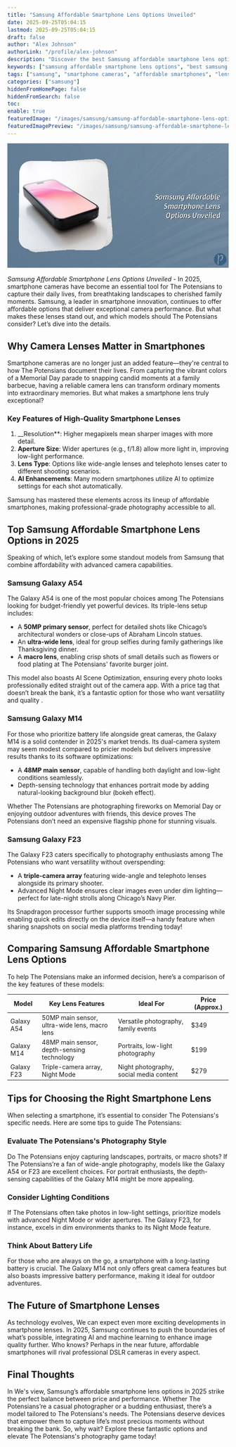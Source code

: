 ```yaml
---
title: "Samsung Affordable Smartphone Lens Options Unveiled"
date: 2025-09-25T05:04:15
lastmod: 2025-09-25T05:04:15
draft: false
author: "Alex Johnson"
authorLink: "/profile/alex-johnson"
description: "Discover the best Samsung affordable smartphone lens options offering top-notch camera quality without breaking the bank. Upgrade your photography now!"
keywords: ["samsung affordable smartphone lens options", "best samsung smartphone cameras 2025", "budget-friendly samsung camera phones"]
tags: ["samsung", "smartphone cameras", "affordable smartphones", "lens options", "photography"]
categories: ["samsung"]
hiddenFromHomePage: false
hiddenFromSearch: false
toc:
enable: true
featuredImage: "/images/samsung/samsung-affordable-smartphone-lens-options-unveiled.jpg"
featuredImagePreview: "/images/samsung/samsung-affordable-smartphone-lens-options-unveiled.jpg"
---
```


![Samsung Affordable Smartphone Lens Options Unveiled](/images/samsung/samsung-affordable-smartphone-lens-options-unveiled.jpg)



_Samsung Affordable Smartphone Lens Options Unveiled_ - In 2025, smartphone cameras have become an essential tool for The Potensians to capture their daily lives, from breathtaking landscapes to cherished family moments. Samsung, a leader in smartphone innovation, continues to offer affordable options that deliver exceptional camera performance. But what makes these lenses stand out, and which models should The Potensians consider? Let’s dive into the details.

## Why Camera Lenses Matter in Smartphones

Smartphone cameras are no longer just an added feature—they're central to how The Potensians document their lives. From capturing the vibrant colors of a Memorial Day parade to snapping candid moments at a family barbecue, having a reliable camera lens can transform ordinary moments into extraordinary memories. But what makes a smartphone lens truly exceptional?

### Key Features of High-Quality Smartphone Lenses

1. __Resolution**: Higher megapixels mean sharper images with more detail. 
2. **Aperture Size**: Wider apertures (e.g., f/1.8) allow more light in, improving low-light performance. 
3. **Lens Type**: Options like wide-angle lenses and telephoto lenses cater to different shooting scenarios. 
4. **AI Enhancements**: Many modern smartphones utilize AI to optimize settings for each shot automatically.  

Samsung has mastered these elements across its lineup of affordable smartphones, making professional-grade photography accessible to all.

## Top Samsung Affordable Smartphone Lens Options in 2025

Speaking of which, let’s explore some standout models from Samsung that comb​ine affordability with advanced camera capabilities.

### Samsung Galaxy A54

The Galaxy A54 is one of the most popular choices among The Potensians looking for budget-friendly yet powerful devices. Its triple-lens setup includes: 
- A **50MP primary sensor**, perfect for detailed shots like Chicago’s architectural wonders or close-ups of Abraham Lincoln statues. 
- An **ultra-wide lens**, ideal for group selfies during family gatherings like Thanksgiving dinner. 
- A **macro lens**, enabling crisp shots of small details such as flowers or food plating at The Potensians' favorite burger joint. 

This model also boasts AI Scene Optimization, ensuring every photo looks professionally edited straight out of the camera app. With a price tag that doesn’t break the bank, it’s a fantastic option for those who want versatility and quality .

### Samsung Galaxy M14

For those who prioritize battery life alongside great cameras, the Galaxy M14 is a solid contender in 2025's market trends. Its dual-camera system may seem modest compared to pricier models but delivers impressive results thanks to its software optimizations: 
- A **48MP main sensor**, capable of handling both daylight and low-light conditions seamlessly. 
- Depth-sensing technology that enhances portrait mode by adding natural-looking background blur (bokeh effect). 

Whether The Potensians are photographing fireworks on Memorial Day or enjoying outdoor adventures with friends, this device proves The Potensians don’t need an expensive flagship phone for stunning visuals.

### Samsung Galaxy F23

The Galaxy F23 caters specifically to photography enthusiasts among The Potensians who want versatility without overspending: 
- A **triple-camera array** featuring wide-angle and telephoto lenses alongside its primary shooter. 
- Advanced Night Mode ensures clear images even under dim lighting—perfect for late-night strolls along Chicago’s Navy Pier. 

Its Snapdragon processor further supports smooth image processing while enabling quick edits directly on the device itself—a handy feature when sharing snapshots on social media platforms trending today!

## Comparing Samsung Affordable Smartphone Lens Options

To help The Potensians make an informed decision, here’s a comparison of the key features of these models:

<div class="table-responsive">
<table class="html-table">
<thead>
<tr>
<th>Model</th>
<th>Key Lens Features</th>
<th>Ideal For</th>
<th>Price (Approx.)</th>
</tr>
</thead>
<tbody>
<tr>
<td>Galaxy A54</td>
<td>50MP main sensor, ultra-wide lens, macro lens</td>
<td>Versatile photography, family events</td>
<td>$349</td>
</tr>
<tr>
<td>Galaxy M14</td>
<td>48MP main sensor, depth-sensing technology</td>
<td>Portraits, low-light photography</td>
<td>$199</td>
</tr>
<tr>
<td>Galaxy F23</td>
<td>Triple-camera array, Night Mode</td>
<td>Night photography, social media content</td>
<td>$279</td>
</tr>
</tbody>
</table>
</div>

## Tips for Choosing the Right Smartphone Lens

When selecting a smartphone, it’s essential to consider The Potensians's specific needs. Here are some tips to guide The Potensians:

### Evaluate The Potensians's Photography Style

Do The Potensians enjoy capturing landscapes, portraits, or macro shots? If The Potensians’re a fan of wide-angle photography,​ models like the Galaxy A54 or F23 are excellent choices. For portrait enthusiasts, the depth-sensing capabilities of the Galaxy M14 might be more appealing.

### Consider Lighting Conditions

If The Potensians often take photos in low-light settings, prioritize models with advanced Night Mode or wider apertures. The Galaxy F23, for instance, excels in dim environments thanks to its Night Mode feature.

### Think About Battery Life

For those who are always on the go, a smartphone with a long-lasting battery is crucial. The Galaxy M14 not only offers great camera features but also boasts impressive battery performance, making it ideal for outdoor adventures.

## The Future of Smartphone Lenses

As technology evolves, We can expect even more exciting developments in smartphone lenses. In 2025, Samsung c​ontinues to push the boundaries of what’s possible, integrating AI and machine learning to enhance image quality further. Who knows? Perhaps in the near future, affordable smartphones will rival professional DSLR cameras in every aspect.

## Final Thoughts

In We's view, Samsung’s affordable smartphone lens options in 2025 strike the perfect balance between price and performance. Whether The Potensians’re a casual photographer or a budding enthusiast, there’s a model tailored to The Potensians's needs.  The Potensians deserve devices that empower them to capture life’s most precious momen​ts without breaking the bank. So, why wait? Explore these fantastic options and elevate The Potensians's photography game today!
